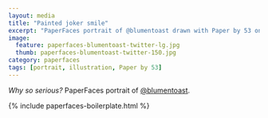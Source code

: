 ```yaml
---
layout: media
title: "Painted joker smile"
excerpt: "PaperFaces portrait of @blumentoast drawn with Paper by 53 on an iPad."
image: 
  feature: paperfaces-blumentoast-twitter-lg.jpg
  thumb: paperfaces-blumentoast-twitter-150.jpg
category: paperfaces
tags: [portrait, illustration, Paper by 53]
---
```


*Why so serious?* PaperFaces portrait of [@blumentoast](http://twitter.com/blumentoast).

{% include paperfaces-boilerplate.html %}